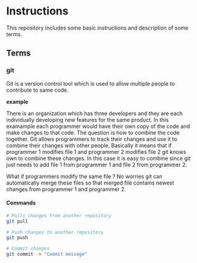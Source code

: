 # Instructions

This repository includes some basic instructions and description of some terms.

## Terms

### git
Git is a version control tool which is used to allow multiple people to contribute to same code.

**example**

There is an organization which has three developers and they are each individually developing new features for the same product. In this examample each programmer would have their own copy of the code and make changes to that code. The question is how to combine the code together. Git allows programmers to track their changes and use it to combine their changes with other people. Basically it means that if programmer 1 modifies file 1 and programmer 2 modifies file 2 git knows own to combine these changes. In this case it is easy to combine since git just needs to add file 1 from programmer 1 and file 2 from programmer 2. 

What if programmers modify the same file ? No worries git can automatically merge these files so that merged file contains newest changes from programmer 1 and programmer 2.

#### Commands

```bash
# Pulls changes from another repository
git pull

# Push changes to another repository
git push

# Commit changes
git commit -m "Commit message"
```